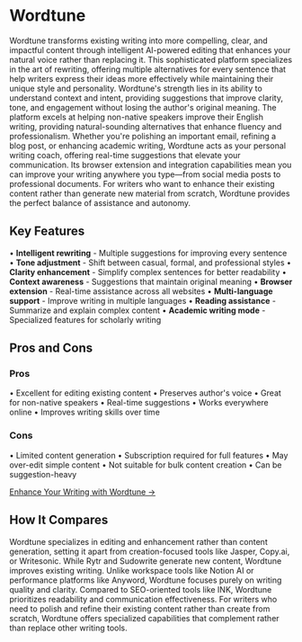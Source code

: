 # Wordtune

Wordtune transforms existing writing into more compelling, clear, and impactful content through intelligent AI-powered editing that enhances your natural voice rather than replacing it. This sophisticated platform specializes in the art of rewriting, offering multiple alternatives for every sentence that help writers express their ideas more effectively while maintaining their unique style and personality. Wordtune's strength lies in its ability to understand context and intent, providing suggestions that improve clarity, tone, and engagement without losing the author's original meaning. The platform excels at helping non-native speakers improve their English writing, providing natural-sounding alternatives that enhance fluency and professionalism. Whether you're polishing an important email, refining a blog post, or enhancing academic writing, Wordtune acts as your personal writing coach, offering real-time suggestions that elevate your communication. Its browser extension and integration capabilities mean you can improve your writing anywhere you type—from social media posts to professional documents. For writers who want to enhance their existing content rather than generate new material from scratch, Wordtune provides the perfect balance of assistance and autonomy.

## Key Features

• **Intelligent rewriting** - Multiple suggestions for improving every sentence
• **Tone adjustment** - Shift between casual, formal, and professional styles
• **Clarity enhancement** - Simplify complex sentences for better readability
• **Context awareness** - Suggestions that maintain original meaning
• **Browser extension** - Real-time assistance across all websites
• **Multi-language support** - Improve writing in multiple languages
• **Reading assistance** - Summarize and explain complex content
• **Academic writing mode** - Specialized features for scholarly writing

## Pros and Cons

### Pros
• Excellent for editing existing content
• Preserves author's voice
• Great for non-native speakers
• Real-time suggestions
• Works everywhere online
• Improves writing skills over time

### Cons
• Limited content generation
• Subscription required for full features
• May over-edit simple content
• Not suitable for bulk content creation
• Can be suggestion-heavy

[Enhance Your Writing with Wordtune →](https://www.wordtune.com)

## How It Compares

Wordtune specializes in editing and enhancement rather than content generation, setting it apart from creation-focused tools like Jasper, Copy.ai, or Writesonic. While Rytr and Sudowrite generate new content, Wordtune improves existing writing. Unlike workspace tools like Notion AI or performance platforms like Anyword, Wordtune focuses purely on writing quality and clarity. Compared to SEO-oriented tools like INK, Wordtune prioritizes readability and communication effectiveness. For writers who need to polish and refine their existing content rather than create from scratch, Wordtune offers specialized capabilities that complement rather than replace other writing tools.